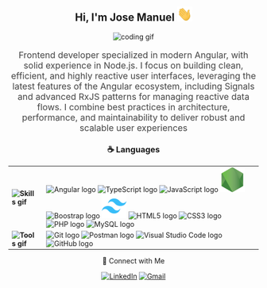 <div align="center">

  <h2>
    Hi, I'm Jose Manuel 
    <img src="https://raw.githubusercontent.com/ABSphreak/ABSphreak/master/gifs/Hi.gif" width="30" alt="Hi" />
  </h2>

  <img src="https://user-images.githubusercontent.com/5713670/87202985-820dcb80-c2b6-11ea-9f56-7ec461c497c3.gif" width="200" alt="coding 
   gif" />
  <p style="max-width: 600px; font-size: 1.1rem; color: #444;">
      Frontend developer specialized in modern Angular, with solid experience in Node.js. I focus on building clean, efficient, and highly    reactive user interfaces, leveraging the latest features of the Angular ecosystem, including Signals and advanced RxJS patterns for managing reactive data flows. I combine best practices in architecture, performance, and maintainability to deliver robust and scalable user experiences
  </p>
  
  <h3>☕️ Languages</h3>
<table align="center">
    <tr>
        <td style="font-weight: bold; padding-right: 10px; vertical-align: center; border: none;">
                  <img src="https://media2.giphy.com/media/QssGEmpkyEOhBCb7e1/giphy.gif?cid=ecf05e47a0n3gi1bfqntqmob8g9aid1oyj2wr3ds3mg700bl&rid=giphy.gif" width="30" alt="Skills gif">
        </td>
        <td>
          <img src="https://i.giphy.com/media/XEDIHHp3i8bVoEdxd7/200.webp" width="45" alt="Angular logo" />
          <img src="https://cdn.jsdelivr.net/gh/devicons/devicon/icons/typescript/typescript-original.svg" width="45" alt="TypeScript logo"/>
          <img src="https://i.giphy.com/media/ln7z2eWriiQAllfVcn/200w.webp" width="50" alt="JavaScript logo" />
          <img src="https://raw.githubusercontent.com/github/explore/main/topics/nodejs/nodejs.png" width="50" alt="Node.js logo" />  
          <img src="https://i.giphy.com/media/Sr8xDpMwVKOHUWDVRD/200.webp" width="50" alt="Boostrap logo" />
          <img src="https://raw.githubusercontent.com/devicons/devicon/master/icons/tailwindcss/tailwindcss-original.svg" width="50" />
          <img src="https://i.giphy.com/media/XAxylRMCdpbEWUAvr8/200.webp" width="52" alt="HTML5 logo" />
          <img src="https://i.giphy.com/media/fsEaZldNC8A1PJ3mwp/200.webp" width="52" alt="CSS3 logo" />
          <img src="https://i.giphy.com/media/JqDcpPX8vWahUny0pE/200.webp" width="72" alt="PHP logo" />
          <img src="https://cdn.jsdelivr.net/gh/devicons/devicon/icons/mysql/mysql-original.svg" width="50" alt="MySQL logo" />
        </td>
    </tr>
    <tr>
        <td style="font-weight: bold; padding-right: 10px; vertical-align: center; border: none;">
          <img src="https://media.giphy.com/media/TEnXkcsHrP4YedChhA/giphy.gif" width="30" alt="Tools gif">
        </td>
        <td>
          <img src="https://cdn.jsdelivr.net/gh/devicons/devicon/icons/git/git-original.svg" width="50" alt="Git logo" />
          <img src="https://cdn.jsdelivr.net/gh/devicons/devicon/icons/postman/postman-original.svg" width="48" alt="Postman logo" />
          <img src="https://cdn.jsdelivr.net/gh/devicons/devicon/icons/vscode/vscode-original.svg" width="45" alt="Visual Studio Code logo" />
          <img src="https://cdn.jsdelivr.net/gh/devicons/devicon/icons/github/github-original.svg" width="50" alt="GitHub logo" />
        </td>
    </tr>
</table>

🤝   Connect with Me
  
   [![LinkedIn](https://img.shields.io/badge/LinkedIn-0077B5?style=for-the-badge&logo=linkedin&logoColor=white)](https://www.linkedin.com/in/jose-manuel-illana-benavides-8177a8267/)
   [![Gmail](https://img.shields.io/badge/Gmail-D14836?style=for-the-badge&logo=gmail&logoColor=white)](mailto:jmabenavides25@gmail.com)


